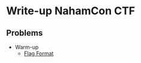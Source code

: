 # Write-up NahamCon CTF

## Problems

* Warm-up  
    * [Flag Format](/Warm-up/Flag%20Format/README.md)